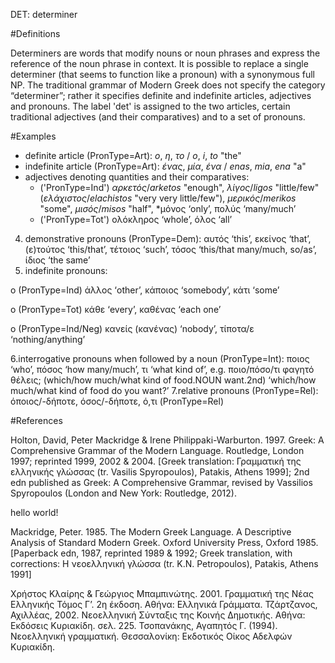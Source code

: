 DET: determiner

#Definitions

Determiners are words that modify nouns or noun phrases and express the reference of the noun phrase in context. Ιt is possible to replace a single determiner (that seems to function like a pronoun) with a synonymous full NP.
The traditional grammar of Modern Greek does not specify the category “determiner”; rather it specifies definite and indefinite articles, adjectives and pronouns. 
The label 'det' is assigned to the two articles, certain traditional adjectives (and their comparatives) and to a set of pronouns.  

#Examples
*   definite article (PronType=Art): *ο*, *η*, *το* / *o*, *i*, *to* "the"
*  	indefinite article (PronType=Art): *ένας*, *μία*, *ένα* / *enas*, *mia*, *ena* "a"
*   adjectives denoting quantities and their comparatives:
    *   ('PronType=Ind') *αρκετός*/*arketos* "enough", *λίγος*/*ligos* "little/few" (*ελάχιστος*/*elachistos* "very very little/few"), *μερικός*/*merikos* "some", *μισός*/*misos* "half", *μόνος ‘only’, πολύς    ‘many/much’
    *   ('PronType=Tot') ολόκληρος ‘whole’, όλος ‘all’

4.	demonstrative pronouns (PronType=Dem): αυτός ‘this’, εκείνος ‘that’, (ε)τούτος ‘this/that’, τέτοιος ‘such’, τόσος ‘this/that many/much, so/as’, ίδιος ‘the same’
5. indefinite pronouns: 

o	(PronType=Ind) άλλος ‘other’, κάποιος ‘somebody’, κάτι ‘some’

o	(PronType=Tot) κάθε ‘every’, καθένας ‘each one’

o	(PronType=Ind/Neg) κανείς (κανένας) ‘nobody’, τίποτα/ε ‘nothing/anything’

6.interrogative pronouns when followed by a noun (PronType=Int): ποιος ‘who’, πόσος ‘how many/much’, τι ‘what kind of’, e.g. ποιο/πόσο/τι φαγητό θέλεις; (which/how much/what kind of food.NOUN want.2nd) ‘which/how much/what kind of food do you want?’
7.relative pronouns (PronType=Rel): όποιος/-δήποτε, όσος/-δήποτε, ό,τι (PronType=Rel)

#References 

Holton, David, Peter Mackridge & Irene Philippaki-Warburton. 1997. Greek: A Comprehensive Grammar of the Modern Language. Routledge, London 1997; reprinted 1999, 2002 & 2004. [Greek translation: Γραμματική της ελληνικής γλώσσας (tr. Vasilis Spyropoulos), Patakis, Athens 1999]; 2nd edn published as Greek: A Comprehensive Grammar, revised by Vassilios Spyropoulos (London and New York: Routledge, 2012).

hello world!

Mackridge, Peter. 1985. The Modern Greek Language. A Descriptive Analysis of Standard Modern Greek. Oxford University Press, Oxford 1985. [Paperback edn, 1987, reprinted 1989 & 1992; Greek translation, with corrections: H νεοελληνική γλώσσα (tr. K.N. Petropoulos), Patakis, Athens 1991]

Χρήστος Κλαίρης & Γεώργιος Μπαμπινώτης. 2001. Γραμματική της Νέας Ελληνικής Τόμος Γ’. 2η έκδοση. Αθήνα: Ελληνικά Γράμματα. 
Τζάρτζανος, Αχιλλέας, 2002. Νεοελληνική Σύνταξις της Κοινής Δημοτικής. Αθήνα: Εκδόσεις Κυριακίδη. σελ. 225.
Τσοπανάκης, Αγαπητός Γ. (1994). Νεοελληνική γραμματική. Θεσσαλονίκη: Εκδοτικός Οίκος Αδελφών Κυριακίδη.

